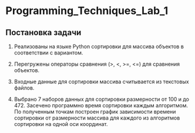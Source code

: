 # Programming_Techniques_Lab_1
## Постановка задачи
1) Реализованы на языке Python сортировки для массива объектов в соответствии с вариантом.

2) Перегружены операторы сравнения (>, <, >=, <=) для сравнения объектов.

3) Входные данные для сортировки массива считывается из текстовых файлов.

4) Выбрано 7 наборов данных для сортировки размерности от 100 и до 472. Засечено программно время сортировки каждым алгоритмом. По полученным точкам построен график зависимости времени сортировки от размерности массива для каждого из алгоритмов сортировки на одной оси координат.
